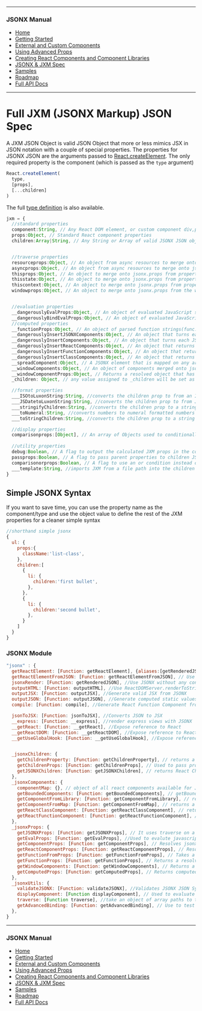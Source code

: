 <link id="viewx-style-style-0" rel="stylesheet" type="text/css" href="https://unpkg.com/highlight.js@9.18.1/styles/darkula.css">

---
### JSONX Manual
 - [Home](https://jsonx.anydata.app)
 - [Getting Started](../getting-started/index.html)
 - [External and Custom Components](../using-external-and-custom-components/index.html)
 - [Using Advanced Props](../using-advanced-props/index.html)
 - [Creating React Components and Component Libraries](../creating-react-components-and-component-libraries/index.html)
 - [JSONX & JXM Spec](../spec/index.html)
 - [Samples](../samples/index.html)
 - [Roadmap](../roadmap/index.html)
 - [Full API Docs](../../index.html)

---

# Full JXM (JSONX Markup) JSON Spec 

A JXM JSON Object is valid JSON Object that more or less mimics JSX in JSON notation with a couple of special properties. The properties for JSONX JSON are the arguments passed to [React.createElement](https://reactjs.org/docs/react-api.html#createelement). The only required property is the component (which is passed as the `type` argument)

```javascript
React.createElement(
  type,
  [props],
  [...children]
)
```

The full [type definition](../../interfaces/_types_jsonx_jsonx_.jsonx.html) is also available.
```typescript
jxm = {
  //standard properties
  component:String, // Any React DOM element, or custom component div,p, Boomer.Hero, MaterialUI.Button, myCustomComponent (can also use the property 'type' instead of 'component')
  props:Object, // Standard React component properties
  children:Array|String, // Any String or Array of valid JSONX JSON objects


  //traverse properties
  resourceprops:Object, // An object from async resources to merge onto jsonx.props once fully resolved
  asyncprops:Object, // An object from async resources to merge onto jsonx.props once fully resolved (alias for resourceprops)
  thisprops:Object, // An object to merge onto jsonx.props from properties already bound to this.props
  thisstate:Object, // An object to merge onto jsonx.props from properties already bound to this.state
  thiscontext:Object, // An object to merge onto jsonx.props from properties already bound to this
  windowprops:Object, // An object to merge onto jsonx.props from the window object


  //evaluation properties
  __dangerouslyEvalProps:Object, // An object of evaluated JavaScript strings, used as inline functions onto jsonx.props, if the prop is a function it will be called bound to 'this' and the returned value will be assigned
  __dangerouslyBindEvalProps:Object, // An object of evaluated JavaScript functions that are bound to this, used as inline functions onto jsonx.props
  //computed properties
  __functionProps:Object, // An object of parsed function strings(func:this.props.onClick, func:window.localStorage.getItem),merged onto jsonx.props
  __dangerouslyInsertJSONXComponents:Object, // An object that turns each JSONX JSON value into a React components. This is typically used in a library like Recharts where you pass custom components for chart ticks or plot points.
  __dangerouslyInsertComponents:Object, // An object that turns each JSONX JSON value into a React components. This is typically used in a library like Recharts where you pass custom components for chart ticks or plot points.
  __dangerouslyInsertReactComponents:Object, // An object that returns the react element from either ReactDOM, reactComponents or componentLibraries.
  __dangerouslyInsertFunctionComponents:Object, // An object that returns the react function component.
  __dangerouslyInsertClassComponents:Object, // An object that returns the react class component.
  __spreadComponent:Object, // A JSONX element that is mapped on any array prop called  __spread
  __windowComponents:Object, // An object of components merged onto jsonx.props from window.__jsonx_custom_elements
  __windowComponentProps:Object, // Returns a resolved object that has React Components pulled from window.
  _children: Object, // any value assigned to _children will be set as the react element children property. This is typically used when you want to override what's passed as the children JXM property with a dynamic value later.

  //format properties
  ___ISOtoLuxonString:String, //converts the children prop to from an ISO String to a Luxon formatted DateTime String 
  ___JSDatetoLuxonString:String, //converts the children prop to from JavaScript Date to a Luxon formatted DateTime String 
  ___stringifyChildren:String, //converts the children prop to a string using JSON.stringify 
  ___toNumeral:String, //converts numbers to numeral formatted numbers
  ___toStringChildren:String, //converts the children prop to a string using toString()

  //display properties
  comparisonprops:[Object], // An array of Objects used to conditionally display the current jsonx.component
  
  //utility properties
  debug:Boolean, // A flag to output the calculated JXM props in the console
  passprops:Boolean, // A flag to pass parent properties to children JSONX objects (except for the style property)
  comparisonorprops:Boolean, // A flag to use an or condition instead of and conditions between comparisions
  ___template:String, //imports JXM from a file path into the children property 
}
```


## Simple JSONX Syntax

If you want to save time, you can use the property name as the component/type and use the object value to define the rest of the JXM properties for a cleaner simple syntax

```javascript
//shorthand simple jsonx
{
  ul: {
    props:{
      className:'list-class',
    },
    children:[
      {
        li: {
          children:'first bullet',
        },
      },
      {
        li: {
          children:'second bullet',
        },
      }
    ]
  }
}
```


### JSONX Module

```javascript
"jsonx" : {
  getReactElement: [Function: getReactElement], {aliases:[getRenderedJSON,getReactElementFromJSONX]} //Use React.createElement and JSONX JSON to create React elements
  getReactElementFromJSON: [Function: getReactElementFromJSON], // Use compiledJSON object {type,props,children} to create React elements
  jsonxRender: [Function: getRenderedJSON], //Use JSONX without any configuration to render JSONX JSON to HTML and insert JSONX into querySelector using ReactDOM.render
  outputHTML: [Function: outputHTML], //Use ReactDOMServer.renderToString to render html from JSONX
  outputJSX: [Function: outputJSX], //Generate valid JSX from JSONX
  outputJSON: [Function: outputJSON], //Generate computed static values from JSONX into JSON
  compile: [Function: compile], //Generate React Function Component from JSONX

  jsonToJSX: [Function: jsonToJSX], //Converts JSON to JSX
  __express: [Function: __express], //render express views with JSONX
  __getReact: [Function: __getReact], //Expose reference to React
  __getReactDOM: [Function: __getReactDOM], //Expose reference to ReactDOM
  __getUseGlobalHook: [Function: __getUseGlobalHook], //Expose reference to useGlobalHook


  _jsonxChildren: {
    getChildrenProperty: [Function: getChildrenProperty], // returns a valid jsonx.children property
    getChildrenProps: [Function: getChildrenProps], // Used to pass properties down to child components if passprops is set to true
    getJSONXChildren: [Function: getJSONXChildren], // returns React Child Elements via JSONX
  },
  _jsonxComponents: {
    componentMap: {}, // object of all react components available for JSONX
    getBoundedComponents: [Function: getBoundedComponents], // getBoundedComponents returns reactComponents with certain elements that have this bounded to select components in the boundedComponents list
    getComponentFromLibrary: [Function: getComponentFromLibrary], // returns a react component from a component library (like material-ui, or semantic-ui)
    getComponentFromMap: [Function: getComponentFromMap], // returns a react element from jsonx.component
    getReactClassComponent: [Function: getReactClassComponent], // returns a react class component and support lifecycle functions, lazy and suspense components
    getReactFunctionComponent: [Function: getReactFunctionComponent], // returns a react function component and support lifecycle functions, hooks, lazy and suspense components
  },
  _jsonxProps: {
    getJSONXProps: [Function: getJSONXProps], // It uses traverse on a traverseObject to returns a resolved object on propName. So if you're making an ajax call and want to pass properties into a component, you can assign them using asyncprops and reference object properties by an array of property paths
    getEvalProps: [Function: getEvalProps], //Used to evalute javascript and set those variables as props. getEvalProps evaluates __dangerouslyEvalProps and __dangerouslyBindEvalProps properties with eval, this is used when component properties are functions, __dangerouslyBindEvalProps is used when those functions require that this is bound to the function. For __dangerouslyBindEvalProps it must resolve an expression, so functions should be wrapped in (). I.e. (function f(x){ return this.minimum+x;})
    getComponentProps: [Function: getComponentProps], // Resolves jsonx.__dangerouslyInsertComponents into an object that turns each value into a React components. This is typically used in a library like Recharts where you pass custom components for chart ticks or plot points.
    getReactComponentProps: [Function: getReactComponentProps], // Resolves jsonx.__dangerouslyInsertReactComponents into an object that turns each value into a the React component from reactComponents, componentLibraries or ReactDOM.
    getFunctionFromProps: [Function: getFunctionFromProps], // Takes a function string and returns a function on either this.props or window.
    getFunctionProps: [Function: getFunctionProps], // Returns a resolved object from function strings that has functions pulled from jsonx.__functionProps
    getWindowComponents: [Function: getWindowComponents], // Returns a resolved object that has React Components pulled from window.__jsonx_custom_elements
    getComputedProps: [Function: getComputedProps], // Returns computed properties for React Components and any property that's prefixed with __ is a computedProperty
  },
  _jsonxUtils: {
    validateJSONX: [Function: validateJSONX], //Validates JSONX JSON Syntax
    displayComponent: [Function displayComponent], // Used to evaluate whether or not to render a component
    traverse: [Function traverse], //take an object of array paths to traverse and resolve
    getAdvancedBinding: [Function: getAdvancedBinding], // Use to test if can bind components this context for react-redux-router
  },
}
```

---
### JSONX Manual
 - [Home](https://jsonx.anydata.app)
 - [Getting Started](../getting-started/index.html)
 - [External and Custom Components](../using-external-and-custom-components/index.html)
 - [Using Advanced Props](../using-advanced-props/index.html)
 - [Creating React Components and Component Libraries](../creating-react-components-and-component-libraries/index.html)
 - [JSONX & JXM Spec](../spec/index.html)
 - [Samples](../samples/index.html)
 - [Roadmap](../roadmap/index.html)
 - [Full API Docs](../../index.html)

